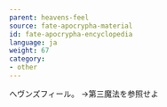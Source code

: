 ```yaml
---
parent: heavens-feel
source: fate-apocrypha-material
id: fate-apocrypha-encyclopedia
language: ja
weight: 67
category:
- other
---
```


へヴンズフィール。
→第三魔法を参照せよ
